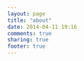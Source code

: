 ```yaml
---
layout: page
title: "about"
date: 2014-04-11 19:16
comments: true
sharing: true
footer: true
---
```

